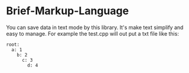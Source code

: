 # Brief-Markup-Language
You can save data in text mode by this library. It's make text simplify and easy to manage.
For example the test.cpp will out put a txt file like this:

```
root:  
  a: 1 
    b: 2 
      c: 3 
        d: 4 
```